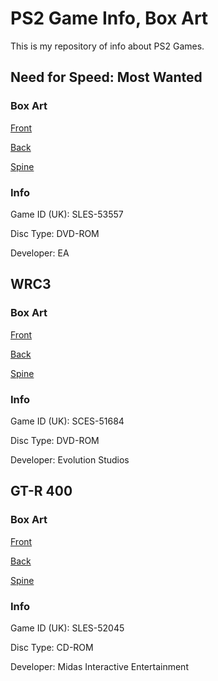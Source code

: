 # PS2 Game Info, Box Art
This is my repository of info about PS2 Games.

## Need for Speed: Most Wanted
### Box Art
[Front](https://github.com/cainy-a/cainy-a.github.io/raw/master/PS2%20Scans/Need%20for%20speed%20most%20wanted/nfsmw-front.jpg)

[Back](https://github.com/cainy-a/cainy-a.github.io/raw/master/PS2%20Scans/Need%20for%20speed%20most%20wanted/nfsmw-back.jpg)

[Spine](https://github.com/cainy-a/cainy-a.github.io/raw/master/PS2%20Scans/Need%20for%20speed%20most%20wanted/nfsmw-spine.jpg)
### Info

Game ID (UK): SLES-53557

Disc Type: DVD-ROM

Developer: EA

## WRC3
### Box Art
[Front](https://github.com/cainy-a/cainy-a.github.io/raw/master/PS2%20Scans/WRC3/WRC3-front.jpg)

[Back](https://github.com/cainy-a/cainy-a.github.io/raw/master/PS2%20Scans/WRC3/WRC3-back.jpg)

[Spine](https://github.com/cainy-a/cainy-a.github.io/raw/master/PS2%20Scans/WRC3/WRC3-spine.jpg)
### Info

Game ID (UK): SCES-51684

Disc Type: DVD-ROM

Developer: Evolution Studios

## GT-R 400
### Box Art
[Front](https://github.com/cainy-a/cainy-a.github.io/raw/master/PS2%20Scans/GTR400/GTR400-front.jpg)

[Back](https://github.com/cainy-a/cainy-a.github.io/raw/master/PS2%20Scans/GTR400/GTR400-back.jpg)

[Spine](https://github.com/cainy-a/cainy-a.github.io/raw/master/PS2%20Scans/GTR400/GTR400-spine.jpg)
### Info

Game ID (UK): SLES-52045

Disc Type: CD-ROM

Developer: Midas Interactive Entertainment
